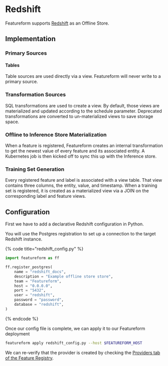 # Redshift

Featureform supports [Redshift](https://aws.amazon.com/redshift/) as an Offline Store.

## Implementation <a href="#implementation" id="implementation"></a>

### Primary Sources

#### Tables

Table sources are used directly via a view. Featureform will never write to a primary source.

### Transformation Sources

SQL transformations are used to create a view. By default, those views are materialized and updated according to the schedule parameter. Deprecated transformations are converted to un-materialized views to save storage space.

### Offline to Inference Store Materialization

When a feature is registered, Featureform creates an internal transformation to get the newest value of every feature and its associated entity. A Kubernetes job is then kicked off to sync this up with the Inference store.

### Training Set Generation

Every registered feature and label is associated with a view table. That view contains three columns, the entity, value, and timestamp. When a training set is registered, it is created as a materialized view via a JOIN on the corresponding label and feature views.

## Configuration <a href="#configuration" id="configuration"></a>

First we have to add a declarative Redshift configuration in Python.

You will use the Postgres registration to set up a connection to the target Redshift instance.

{% code title="redshift_config.py" %}
```python
import featureform as ff

ff.register_postgres(
    name = "redshift_docs",
    description = "Example offline store store",
    team = "Featureform",
    host = "0.0.0.0",
    port = "5432",
    user = "redshift",
    password = "password",
    database = "redshift",
)
```
{% endcode %}

Once our config file is complete, we can apply it to our Featureform deployment

```bash
featureform apply redshift_config.py --host $FEATUREFORM_HOST
```

We can re-verify that the provider is created by checking the [Providers tab of the Feature Registry](../getting-started/exploring-the-feature-registry.md).
